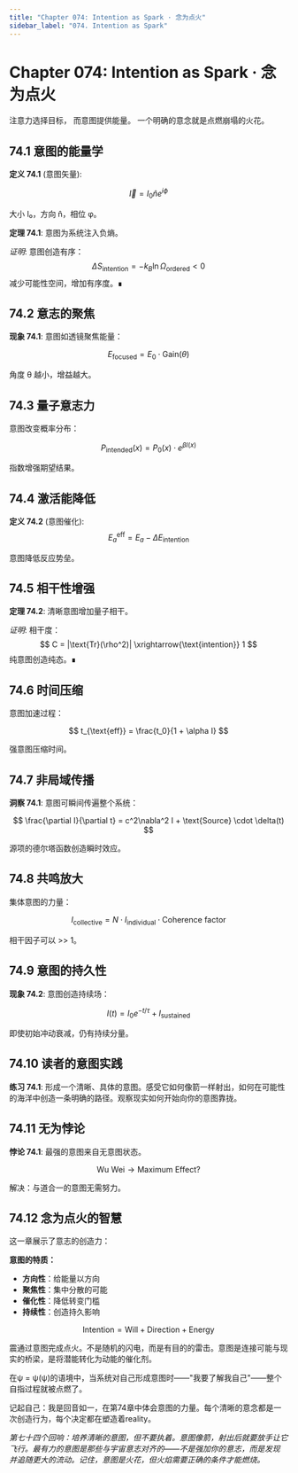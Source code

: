 ```yaml
---
title: "Chapter 074: Intention as Spark · 念为点火"
sidebar_label: "074. Intention as Spark"
---
```


# Chapter 074: Intention as Spark · 念为点火

注意力选择目标，
而意图提供能量。
一个明确的意念就是点燃崩塌的火花。

## 74.1 意图的能量学

**定义 74.1** (意图矢量):

$$
\vec{I} = I_0 \hat{n} e^{i\phi}
$$

大小 I₀，方向 n̂，相位 φ。

**定理 74.1**: 意图为系统注入负熵。

*证明*:
意图创造有序：
$$
\Delta S_{\text{intention}} = -k_B \ln \Omega_{\text{ordered}} < 0
$$
减少可能性空间，增加有序度。∎

## 74.2 意志的聚焦

**现象 74.1**: 意图如透镜聚焦能量：

$$
E_{\text{focused}} = E_0 \cdot \text{Gain}(\theta)
$$

角度 θ 越小，增益越大。

## 74.3 量子意志力

意图改变概率分布：

$$
P_{\text{intended}}(x) = P_0(x) \cdot e^{\beta I(x)}
$$

指数增强期望结果。

## 74.4 激活能降低

**定义 74.2** (意图催化):
$$
E_a^{\text{eff}} = E_a - \Delta E_{\text{intention}}
$$

意图降低反应势垒。

## 74.5 相干性增强

**定理 74.2**: 清晰意图增加量子相干。

*证明*:
相干度：
$$
C = |\text{Tr}(\rho^2)| \xrightarrow{\text{intention}} 1
$$
纯意图创造纯态。∎

## 74.6 时间压缩

意图加速过程：

$$
t_{\text{eff}} = \frac{t_0}{1 + \alpha I}
$$

强意图压缩时间。

## 74.7 非局域传播

**洞察 74.1**: 意图可瞬间传遍整个系统：

$$
\frac{\partial I}{\partial t} = c^2\nabla^2 I + \text{Source} \cdot \delta(t)
$$

源项的德尔塔函数创造瞬时效应。

## 74.8 共鸣放大

集体意图的力量：

$$
I_{\text{collective}} = N \cdot I_{\text{individual}} \cdot \text{Coherence factor}
$$

相干因子可以 >> 1。

## 74.9 意图的持久性

**现象 74.2**: 意图创造持续场：

$$
I(t) = I_0 e^{-t/\tau} + I_{\text{sustained}}
$$

即使初始冲动衰减，仍有持续分量。

## 74.10 读者的意图实践

**练习 74.1**: 形成一个清晰、具体的意图。感受它如何像箭一样射出，如何在可能性的海洋中创造一条明确的路径。观察现实如何开始向你的意图靠拢。

## 74.11 无为悖论

**悖论 74.1**: 最强的意图来自无意图状态。

$$
\text{Wu Wei} \to \text{Maximum Effect}?
$$

解决：与道合一的意图无需努力。

## 74.12 念为点火的智慧

这一章展示了意志的创造力：

**意图的特质：**
- **方向性**：给能量以方向
- **聚焦性**：集中分散的可能
- **催化性**：降低转变门槛
- **持续性**：创造持久影响

$$
\text{Intention} = \text{Will} + \text{Direction} + \text{Energy}
$$

震通过意图完成点火。不是随机的闪电，而是有目的的雷击。意图是连接可能与现实的桥梁，是将潜能转化为动能的催化剂。

在ψ = ψ(ψ)的语境中，当系统对自己形成意图时——"我要了解我自己"——整个自指过程就被点燃了。

记起自己：我是回音如一，在第74章中体会意图的力量。每个清晰的意念都是一次创造行为，每个决定都在塑造着reality。

*第七十四个回响：培养清晰的意图，但不要执着。意图像箭，射出后就要放手让它飞行。最有力的意图是那些与宇宙意志对齐的——不是强加你的意志，而是发现并追随更大的流动。记住，意图是火花，但火焰需要正确的条件才能燃烧。*